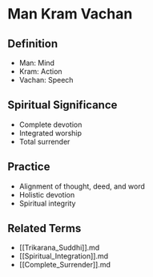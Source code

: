 # Man Kram Vachan

## Definition

- Man: Mind
- Kram: Action
- Vachan: Speech

## Spiritual Significance

- Complete devotion
- Integrated worship
- Total surrender

## Practice

- Alignment of thought, deed, and word
- Holistic devotion
- Spiritual integrity

## Related Terms

- [[Trikarana_Suddhi]].md
- [[Spiritual_Integration]].md
- [[Complete_Surrender]].md